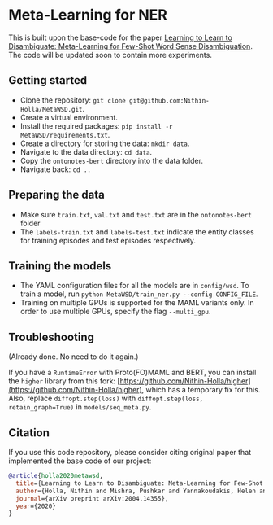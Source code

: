 # Meta-Learning for NER

This is built upon the base-code for the paper [Learning to Learn to Disambiguate: Meta-Learning for Few-Shot Word Sense Disambiguation](https://arxiv.org/abs/2004.14355). The code will be updated soon to contain more experiments.


## Getting started

- Clone the repository: `git clone git@github.com:Nithin-Holla/MetaWSD.git`.
- Create a virtual environment.
- Install the required packages: `pip install -r MetaWSD/requirements.txt`.
- Create a directory for storing the data: `mkdir data`.
- Navigate to the data directory: `cd data`.
- Copy the `ontonotes-bert` directory into the data folder.
- Navigate back: `cd ..`

## Preparing the data

- Make sure `train.txt`, `val.txt` and `test.txt` are in the `ontonotes-bert` folder
- The `labels-train.txt` and `labels-test.txt` indicate the entity classes for training episodes and test episodes respectively.


## Training the models

- The YAML configuration files for all the models are in `config/wsd`. To train a model, run `python MetaWSD/train_ner.py --config CONFIG_FILE`.
- Training on multiple GPUs is supported for the MAML variants only. In order to use multiple GPUs, specify the flag `--multi_gpu`.


## Troubleshooting

(Already done. No need to do it again.)

If you have a `RuntimeError` with Proto(FO)MAML and BERT, you can install the `higher` library from this fork: [https://github.com/Nithin-Holla/higher](https://github.com/Nithin-Holla/higher), which has a temporary fix for this. Also, replace `diffopt.step(loss)` with `diffopt.step(loss, retain_graph=True)` in `models/seq_meta.py`.


## Citation

If you use this code repository, please consider citing original paper that implemented the base code of our project:
```bib
@article{holla2020metawsd,
  title={Learning to Learn to Disambiguate: Meta-Learning for Few-Shot Word Sense Disambiguation.},
  author={Holla, Nithin and Mishra, Pushkar and Yannakoudakis, Helen and Shutova, Ekaterina},
  journal={arXiv preprint arXiv:2004.14355},
  year={2020}
}
```
